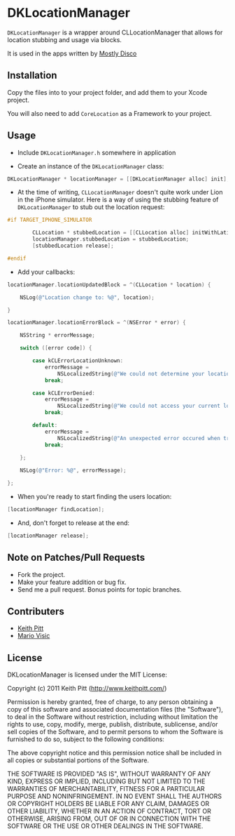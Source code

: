 # DKLocationManager

`DKLocationManager` is a wrapper around CLLocationManager that allows for
location stubbing and usage via blocks.

It is used in the apps written by [Mostly Disco](http://www.mostlydisco.com)

## Installation

Copy the files into to your project folder, and add them to your Xcode project.

You will also need to add `CoreLocation` as a Framework to your project.

## Usage

* Include `DKLocationManager.h` somewhere in application

* Create an instance of the `DKLocationManager` class:

```objective-c
DKLocationManager * locationManager = [[DKLocationManager alloc] init];
```

* At the time of writing, `CLLocationManager` doesn't quite work under
  Lion in the iPhone simulator. Here is a way of using the stubbing
  feature of `DKLocationManager` to stub out the location request:

```objective-c
#if TARGET_IPHONE_SIMULATOR

        CLLocation * stubbedLocation = [[CLLocation alloc] initWithLatitude:-31.950524 longitude:115.835825];
        locationManager.stubbedLocation = stubbedLocation;
        [stubbedLocation release];

#endif
```

* Add your callbacks:

```objective-c
locationManager.locationUpdatedBlock = ^(CLLocation * location) {

    NSLog(@"Location change to: %@", location);

}

locationManager.locationErrorBlock = ^(NSError * error) {

    NSString * errorMessage;

    switch ([error code]) {

        case kCLErrorLocationUnknown:
            errorMessage =
                NSLocalizedString(@"We could not determine your location. Please try again later.", nil);
            break;

        case kCLErrorDenied:
            errorMessage =
                NSLocalizedString(@"We could not access your current location.", nil);
            break;

        default:
            errorMessage =
                NSLocalizedString(@"An unexpected error occured when trying to determine your location.", nil);
            break;

    };
    
    NSLog(@"Error: %@", errorMessage);

};
```

* When you're ready to start finding the users location:

```objective-c
[locationManager findLocation];
```

* And, don't forget to release at the end:

```objective-c
[locationManager release];
```

## Note on Patches/Pull Requests

* Fork the project.
* Make your feature addition or bug fix.
* Send me a pull request. Bonus points for topic branches.

## Contributers

* [Keith Pitt](http://www.keithpitt.com)
* [Mario Visic](http://www.mariovisic.com)

## License

DKLocationManager is licensed under the MIT License:

  Copyright (c) 2011 Keith Pitt (http://www.keithpitt.com/)

  Permission is hereby granted, free of charge, to any person obtaining a copy
  of this software and associated documentation files (the "Software"), to deal
  in the Software without restriction, including without limitation the rights
  to use, copy, modify, merge, publish, distribute, sublicense, and/or sell
  copies of the Software, and to permit persons to whom the Software is
  furnished to do so, subject to the following conditions:

  The above copyright notice and this permission notice shall be included in
  all copies or substantial portions of the Software.

  THE SOFTWARE IS PROVIDED "AS IS", WITHOUT WARRANTY OF ANY KIND, EXPRESS OR
  IMPLIED, INCLUDING BUT NOT LIMITED TO THE WARRANTIES OF MERCHANTABILITY,
  FITNESS FOR A PARTICULAR PURPOSE AND NONINFRINGEMENT. IN NO EVENT SHALL THE
  AUTHORS OR COPYRIGHT HOLDERS BE LIABLE FOR ANY CLAIM, DAMAGES OR OTHER
  LIABILITY, WHETHER IN AN ACTION OF CONTRACT, TORT OR OTHERWISE, ARISING FROM,
  OUT OF OR IN CONNECTION WITH THE SOFTWARE OR THE USE OR OTHER DEALINGS IN
  THE SOFTWARE.
